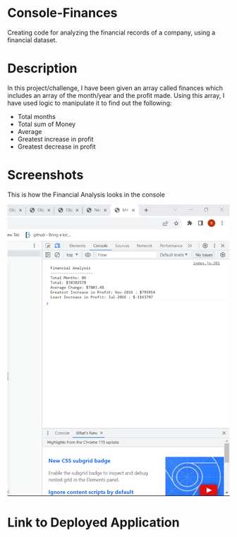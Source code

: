 # Console-Finances
Creating code for analyzing the financial records of a company, using a financial dataset.

# Description

In this project/challenge, I have been given an array called finances which includes an array of the month/year and the profit made.
Using this array, I have used logic to manipulate it to find out the following:
- Total months
- Total sum of Money
- Average
- Greatest increase in profit
- Greatest decrease in profit



# Screenshots

This is how the Financial Analysis looks in the console

![Console Finances](./img/console%20Finances.png)

# Link to Deployed Application
